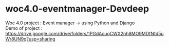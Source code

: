 # woc4.0-eventmanager-Devdeep
Woc 4.0 project : Event manager -> using Python and Django  
Demo of project : 
https://drive.google.com/drive/folders/1PGdAcuqCWX2nh8MO9MDfNtd5uWr8UN9q?usp=sharing
